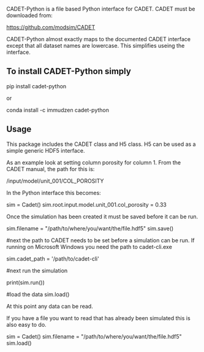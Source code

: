 CADET-Python is a file based Python interface for CADET. CADET must be downloaded from:

https://github.com/modsim/CADET

CADET-Python almost exactly maps to the documented CADET interface except that all dataset names are lowercase. This simplifies useing the interface.

To install CADET-Python simply
------------------------------

pip install cadet-python

or

conda install -c immudzen cadet-python

Usage
-----

This package includes the CADET class and H5 class. H5 can be used as a simple generic HDF5 interface.

As an example look at setting column porosity for column 1. From the CADET manual, the path for this is:

/input/model/unit_001/COL_POROSITY

In the Python interface this becomes:

sim = Cadet()
sim.root.input.model.unit_001.col_porosity = 0.33

Once the simulation has been created it must be saved before it can be run.

sim.filename = "/path/to/where/you/want/the/file.hdf5"
sim.save()

#next the path to CADET needs to be set before a simulation can be run. If running on Microsoft Windows you need the path to cadet-cli.exe

sim.cadet_path = '/path/to/cadet-cli'

#next run the simulation

print(sim.run())

#load the data
sim.load()


At this point any data can be read.

If you have a file you want to read that has already been simulated this is also easy to do.

sim = Cadet()
sim.filename = "/path/to/where/you/want/the/file.hdf5"
sim.load()
